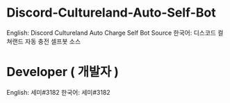 # Discord-Cultureland-Auto-Self-Bot
English: Discord Cultureland Auto Charge Self Bot Source
한국어: 디스코드 컬쳐랜드 자동 충전 셀프봇 소스

# Developer ( 개발자 )
English: 세미#3182
한국어: 세미#3182
